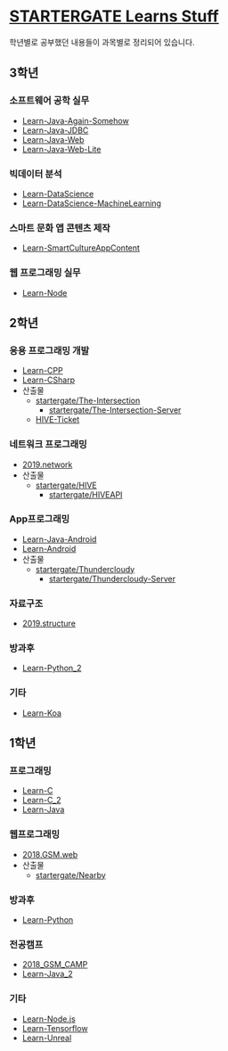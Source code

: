 # [STARTERGATE Learns Stuff](https://github.com/startergate-learns-stuff)
학년별로 공부했던 내용들이 과목별로 정리되어 있습니다.
## 3학년
### 소프트웨어 공학 실무
* [Learn-Java-Again-Somehow](https://github.com/startergate-learns-stuff/Learn-Java-Again-Somehow)
* [Learn-Java-JDBC](https://github.com/startergate-learns-stuff/Learn-Java-JDBC)
* [Learn-Java-Web](https://github.com/startergate-learns-stuff/Learn-Java-Web)
* [Learn-Java-Web-Lite](https://github.com/startergate-learns-stuff/Learn-Java-Web-Lite)

### 빅데이터 분석
* [Learn-DataScience](https://github.com/startergate-learns-stuff/Learn-DataScience)
* [Learn-DataScience-MachineLearning](https://github.com/startergate-learns-stuff/Learn-DataScience-MachineLearning)

### 스마트 문화 앱 콘텐츠 제작
* [Learn-SmartCultureAppContent](https://github.com/startergate-learns-stuff/Learn-SmartCultureAppContent)

### 웹 프로그래밍 실무
* [Learn-Node](https://github.com/startergate-learns-stuff/Learn-Node)

## 2학년
### 응용 프로그래밍 개발
* [Learn-CPP](https://github.com/startergate-learns-stuff/Learn-CPP)
* [Learn-CSharp](https://github.com/startergate-learns-stuff/Learn-CSharp)
* 산출물
  * [startergate/The-Intersection](https://github.com/startergate/The-Intersection)
    * [startergate/The-Intersection-Server](https://github.com/startergate/The-Intersection-Server)
  * [HIVE-Ticket](https://github.com/startergate/HIVE-Ticket)

### 네트워크 프로그래밍
* [2019.network](https://github.com/startergate-learns-stuff/2019.network)
* 산출물
  * [startergate/HIVE](https://github.com/startergate/HIVE)
    * [startergate/HIVEAPI](https://github.com/startergate/HIVEAPI)

### App프로그래밍
* [Learn-Java-Android](https://github.com/startergate-learns-stuff/Learn-Java-Android)
* [Learn-Android](https://github.com/startergate-learns-stuff/Learn-Android)
* 산출물
  * [startergate/Thundercloudy](https://github.com/startergate/Thundercloudy)
    * [startergate/Thundercloudy-Server](https://github.com/startergate/Thundercloudy-Server)

### 자료구조
* [2019.structure](https://github.com/startergate-learns-stuff/2019.structure)

### 방과후
* [Learn-Python_2](https://github.com/startergate-learns-stuff/Learn-Python_2)

### 기타
* [Learn-Koa](https://github.com/startergate-learns-stuff/Learn-Koa)

## 1학년
### 프로그래밍
* [Learn-C](https://github.com/startergate-learns-stuff/Learn-C)
* [Learn-C_2](https://github.com/startergate-learns-stuff/Learn-C_2)
* [Learn-Java](https://github.com/startergate-learns-stuff/Learn-Java)

### 웹프로그래밍
* [2018.GSM.web](https://github.com/startergate-learns-stuff/2018.GSM.web)
* 산출물
  * [startergate/Nearby](https://github.com/startergate/Nearby)

### 방과후
* [Learn-Python](https://github.com/startergate-learns-stuff/Learn-Python)

### 전공캠프
* [2018_GSM_CAMP](https://github.com/startergate-learns-stuff/2018_GSM_CAMP)
* [Learn-Java_2](https://github.com/startergate-learns-stuff/Learn-Java_2)

### 기타
* [Learn-Node.js](https://github.com/startergate-learns-stuff/Learn-Node.js)
* [Learn-Tensorflow](https://github.com/startergate-learns-stuff/Learn-Tensorflow)
* [Learn-Unreal](https://github.com/startergate-learns-stuff/Learn-Unreal)
